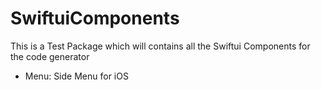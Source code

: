 # SwiftuiComponents

This is a Test Package which will contains all the Swiftui Components for the code generator

- Menu: Side Menu for iOS
